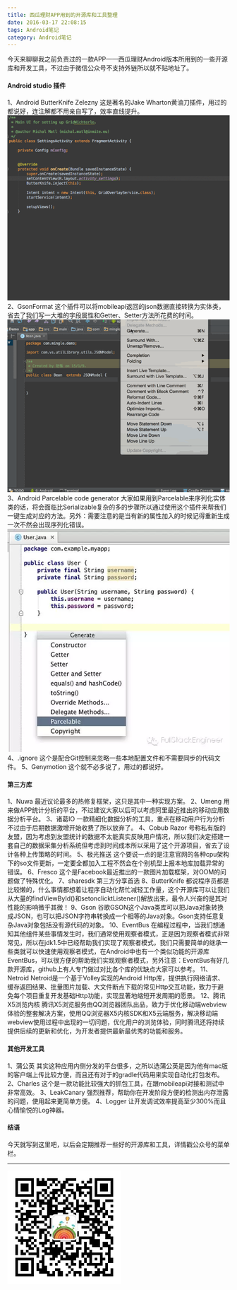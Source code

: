 ```yaml
---
title: 西瓜理财APP用到的开源库和工具整理
date: 2016-03-17 22:08:15
tags: Android笔记
category: Android笔记
---
```

今天来聊聊我之前负责过的一款APP——西瓜理财Android版本所用到的一些开源库和开发工具，不过由于微信公众号不支持外链所以就不贴地址了。

#### Android studio 插件
1、Android ButterKnife Zelezny
这是著名的Jake Wharton黄油刀插件，用过的都说好，连注解都不用亲自写了，效率直线提升。
![](https://github.com/logan62334/ImageArchive/raw/master/Android/1.gif)
2、GsonFormat
这个插件可以将mobileapi返回的json数据直接转换为实体类，省去了我们写一大堆的字段属性和Getter、Setter方法所花费的时间。
![](https://github.com/logan62334/ImageArchive/raw/master/Android/2.gif)
3、Android Parcelable code generator
大家如果用到Parcelable来序列化实体类的话，将会面临比Serializable复杂的多的步骤所以通过使用这个插件来帮我们一键生成对应的方法。另外：需要注意的是当有新的属性加入的时候记得重新生成一次不然会出现序列化错误。
![](https://github.com/logan62334/ImageArchive/raw/master/Android/3.jpg)
4、.ignore
这个是配合Git控制来忽略一些本地配置文件和不需要同步的代码文件。
5、Genymotion
这个就不必多说了，用过的都说好。
#### 第三方库
1、Nuwa
最近议论最多的热修复框架，这只是其中一种实现方案。
2、Umeng
用来做APP统计分析的平台，不过建议大家以后可以考虑阿里最近推出的移动应用数据分析平台。
3、诸葛IO
一款精细化数据分析的工具，重点在移动用户行为分析不过由于后期数据激增开始收费了所以放弃了。
4、Cobub Razor
号称私有版的友盟，因为考虑到友盟统计的数据不太能真实反映用户情况，所以我们决定搭建一套自己的数据采集分析系统但考虑到时间成本所以采用了这个开源项目，省去了设计各种上传策略的时间。
5、极光推送
这个要说一点的是注意官网的各种cpu架构下的so文件更新，一定要全都加入工程不然会在个别机型上报本地库加载异常的错误。
6、Fresco
这个是Facebook最近推出的一款图片加载框架，对OOM的问题做了特殊优化。
7、sharesdk
第三方分享首选
8、ButterKnife
都说程序员都是比较懒的，什么事情都想着让程序自动化帮忙减轻工作量，这个开源库可以让我们从大量的findViewById()和setonclicktListener()解放出来，最令人兴奋的是其对性能的影响微乎其微！
9、Gson
谷歌GSON这个Java类库可以把Java对象转换成JSON，也可以把JSON字符串转换成一个相等的Java对象。Gson支持任意复杂Java对象包括没有源代码的对象。
10、EventBus
在编程过程中，当我们想通知其他组件某些事情发生时，我们通常使用观察者模式，正是因为观察者模式非常常见，所以在jdk1.5中已经帮助我们实现了观察者模式，我们只需要简单的继承一些类就可以快速使用观察者模式，在Android中也有一个类似功能的开源库EventBus，可以很方便的帮助我们实现观察者模式，另外注意：EventBus有好几款开源库，github上有人专门做过对比各个库的优缺点大家可以参考。
11、Netroid
Netroid是一个基于Volley实现的Android Http库，提供执行网络请求、缓存返回结果、批量图片加载、大文件断点下载的常见Http交互功能，致力于避免每个项目重复开发基础Http功能，实现显著地缩短开发周期的愿景。
12、腾讯X5浏览内核
腾讯X5浏览服务由QQ浏览器团队出品，致力于优化移动端webview体验的整套解决方案，使用QQ浏览器X5内核SDK和X5云端服务，解决移动端webview使用过程中出现的一切问题，优化用户的浏览体验，同时腾讯还将持续提供后续的更新和优化，为开发者提供最新最优秀的功能和服务。
#### 其他开发工具
1、蒲公英
其实这种应用内侧分发的平台很多，之所以选蒲公英是因为他有mac版的客户端上传比较方便，而且还有对于的gradle代码用来实现自动化打包发布。
2、Charles
这个是一款功能比较强大的抓包工具，在跟mobileapi对接和测试中非常高效。
3、LeakCanary
强烈推荐，帮助你在开发阶段方便的检测出内存泄露的问题，使用起来更简单方便。
4、Logger
让开发调试效率提高至少300%而且心情愉悦的Log神器。
#### 结语
今天就写到这里吧，以后会定期推荐一些好的开源库和工具，详情戳公众号的菜单栏。
***

![FullStackEngineer的公众号，更多分享](https://github.com/logan62334/ImageArchive/raw/master/weixin/weixin.jpg)
